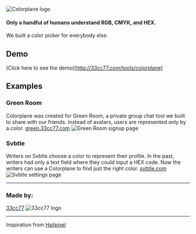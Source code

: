 ![Colorplane logo](http://33cc77.com/tools/colorplane/img/colorplane-header.png)

#### Only a handful of humans understand RGB, CMYK, and HEX.

We built a color picker for everybody else.

## Demo
(Click here to see the demo)[http://33cc77.com/tools/colorplane]

## Examples

### Green Room
Colorplane was created for Green Room, a private group chat tool we built to share with our friends. Instead of avatars, users are represented only by a color. [green.33cc77.com](http://green.33cc77.com)
![Green Room signup page](http://33cc77.com/tools/colorplane/img/colorplane-greenroom.png)

### Svbtle
Writers on Svbtle choose a color to represent their profile. In the past, writers had only a text field where they could input a HEX code. Now the writers can use a Colorplane to find just the right color. [svbtle.com](http://svbtle.com)
![Svbtle settings page](http://33cc77.com/tools/colorplane/img/colorplane-svbtle.png)

****************************************

### Made by:
[33cc77](http://33cc77.com)
![33cc77 logo](http://33cc77.com/tools/colorplane/img/33cc77-logo-hover.png)

****************************************

Inspiration from [Hailpixel](color.hailpixel.com)
